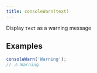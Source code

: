 ```yaml
---
title: consoleWarn(text)
---
```


Display `text` as a warning message

## Examples

```js
consoleWarn('Warning');
// ⚠ Warning
```
